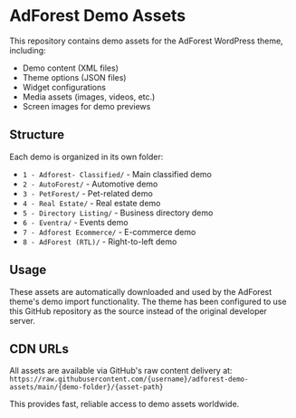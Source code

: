 # AdForest Demo Assets

This repository contains demo assets for the AdForest WordPress theme, including:

- Demo content (XML files)
- Theme options (JSON files)
- Widget configurations
- Media assets (images, videos, etc.)
- Screen images for demo previews

## Structure

Each demo is organized in its own folder:
- `1 - Adforest- Classified/` - Main classified demo
- `2 - AutoForest/` - Automotive demo
- `3 - PetForest/` - Pet-related demo
- `4 - Real Estate/` - Real estate demo
- `5 - Directory Listing/` - Business directory demo
- `6 - Eventra/` - Events demo
- `7 - Adforest Ecommerce/` - E-commerce demo
- `8 - AdForest (RTL)/` - Right-to-left demo

## Usage

These assets are automatically downloaded and used by the AdForest theme's demo import functionality. The theme has been configured to use this GitHub repository as the source instead of the original developer server.

## CDN URLs

All assets are available via GitHub's raw content delivery at:
`https://raw.githubusercontent.com/{username}/adforest-demo-assets/main/{demo-folder}/{asset-path}`

This provides fast, reliable access to demo assets worldwide.
